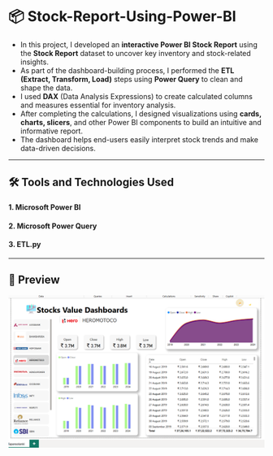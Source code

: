 # 📦 Stock-Report-Using-Power-BI

* In this project, I developed an **interactive Power BI Stock Report** using the **Stock Report** dataset to uncover key inventory and stock-related insights.  
* As part of the dashboard-building process, I performed the **ETL (Extract, Transform, Load)** steps using **Power Query** to clean and shape the data.  
* I used **DAX** (Data Analysis Expressions) to create calculated columns and measures essential for inventory analysis.  
* After completing the calculations, I designed visualizations using **cards, charts, slicers**, and other Power BI components to build an intuitive and informative report.  
* The dashboard helps end-users easily interpret stock trends and make data-driven decisions.

---

## 🛠 Tools and Technologies Used
#### 1. Microsoft Power BI  
#### 2. Microsoft Power Query  
#### 3. ETL.py 

---

## 📁 Preview
![image](https://github.com/tapansolankii/Power-BI-/blob/ec9b0ca3c9019393ec44ac75205662f95a3a700b/Stock%20Report/Screenshot%20130906.png)
